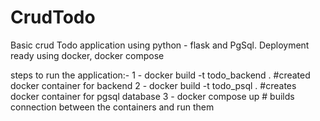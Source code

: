 # CrudTodo
Basic crud Todo application using python - flask and PgSql. Deployment ready using docker, docker compose

steps to run the application:-
1 - docker build -t todo_backend .  #created docker container for backend 
2 - docker build -t todo_psql .     #creates docker container for pgsql database
3 - docker compose up               # builds connection between the containers and run them 
